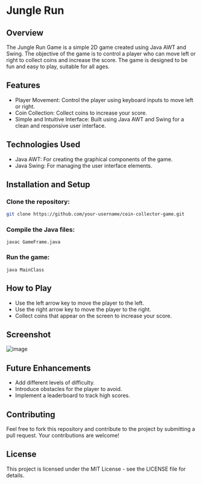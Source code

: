 # Jungle Run 

## Overview

The Jungle Run Game is a simple 2D game created using Java AWT and Swing. The objective of the game is to control a player who can move left or right to collect coins and increase the score. The game is designed to be fun and easy to play, suitable for all ages.

## Features
 * Player Movement: Control the player using keyboard inputs to move left or right.
 * Coin Collection: Collect coins to increase your score.
 * Simple and Intuitive Interface: Built using Java AWT and Swing for a clean and responsive user interface.

## Technologies Used
 * Java AWT: For creating the graphical components of the game.
 * Java Swing: For managing the user interface elements.

## Installation and Setup

### Clone the repository:
```bash
git clone https://github.com/your-username/coin-collector-game.git
```
### Compile the Java files:
```
javac GameFrame.java
```
### Run the game:
```
java MainClass
```
## How to Play
* Use the left arrow key to move the player to the left.
* Use the right arrow key to move the player to the right.
* Collect coins that appear on the screen to increase your score.

## Screenshot

![image](https://github.com/user-attachments/assets/33f29315-de7e-4b82-8ea7-5e359ac86f8c)

## Future Enhancements
* Add different levels of difficulty.
* Introduce obstacles for the player to avoid.
* Implement a leaderboard to track high scores.

## Contributing
Feel free to fork this repository and contribute to the project by submitting a pull request. Your contributions are welcome!

## License
This project is licensed under the MIT License - see the LICENSE file for details.
